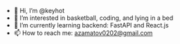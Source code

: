 - 👋 Hi, I’m @keyhot
- 👀 I’m interested in basketball, coding, and lying in a bed
- 🌱 I’m currently learning backend: FastAPI and React.js
- 📫 How to reach me:
  azamatov0202@gmail.com

<!---
keyhot/keyhot is a ✨ special ✨ repository because its `README.md` (this file) appears on your GitHub profile.
You can click the Preview link to take a look at your changes.
--->
